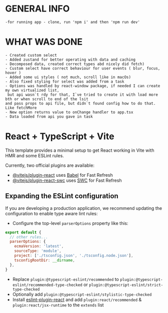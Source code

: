 # GENERAL INFO

    -for running app - clone, run 'npm i' and then 'npm run dev'

# WHAT WAS DONE
    - Created custom select
    - Added zustand for better operating with data and caching
    - Decomposed data, created correct types abd nicely did fetch) 
    - Custom select have correct behaviour for user events ( blur, focus, hover )
    - Added some ui styles ( not much, scroll like in macOs)
    - Also fixed styling for select was added from a task
    - Options was handled by react-window package, if needed I can create my own virtualized list,
     but api wasn`t rdy for that, I`ve tried to create it with load more bth or when scroll to end of the lsit
    and pass props to api file, but didn`t found config how to do that. Like fetchMore
    - New option returns value to onChange handler to app.tsx
    - Data loaded from api you gave in task

# React + TypeScript + Vite

This template provides a minimal setup to get React working in Vite with HMR and some ESLint rules.

Currently, two official plugins are available:

- [@vitejs/plugin-react](https://github.com/vitejs/vite-plugin-react/blob/main/packages/plugin-react/README.md) uses [Babel](https://babeljs.io/) for Fast Refresh
- [@vitejs/plugin-react-swc](https://github.com/vitejs/vite-plugin-react-swc) uses [SWC](https://swc.rs/) for Fast Refresh

## Expanding the ESLint configuration

If you are developing a production application, we recommend updating the configuration to enable type aware lint rules:

- Configure the top-level `parserOptions` property like this:

```js
export default {
  // other rules...
  parserOptions: {
    ecmaVersion: 'latest',
    sourceType: 'module',
    project: ['./tsconfig.json', './tsconfig.node.json'],
    tsconfigRootDir: __dirname,
  },
}
```

- Replace `plugin:@typescript-eslint/recommended` to `plugin:@typescript-eslint/recommended-type-checked` or `plugin:@typescript-eslint/strict-type-checked`
- Optionally add `plugin:@typescript-eslint/stylistic-type-checked`
- Install [eslint-plugin-react](https://github.com/jsx-eslint/eslint-plugin-react) and add `plugin:react/recommended` & `plugin:react/jsx-runtime` to the `extends` list
